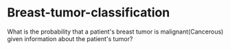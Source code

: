 # Breast-tumor-classification
What is the probability that a patient's breast tumor is malignant(Cancerous) given information about the patient's tumor? 
